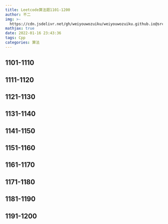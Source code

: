 ```yaml
---
title: Leetcode算法题1101-1200
author: 不二
img: >-
  https://cdn.jsdelivr.net/gh/weiyouwozuiku/weiyouwozuiku.github.io@src/source/_posts/PageImg/算法/Leetcode算法题1101-1200.jpg
mathjax: true
date: 2022-01-16 23:43:36
tags: Cpp
categories: 算法
---
```


## 1101-1110
## 1111-1120
## 1121-1130
## 1131-1140
## 1141-1150
## 1151-1160
## 1161-1170
## 1171-1180
## 1181-1190
## 1191-1200
